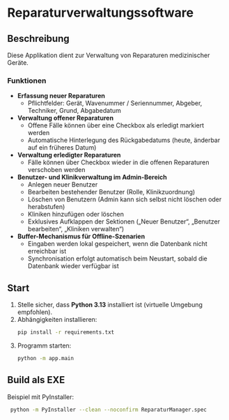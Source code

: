 # Reparaturverwaltungssoftware

## Beschreibung
Diese Applikation dient zur Verwaltung von Reparaturen medizinischer Geräte.

### Funktionen
- **Erfassung neuer Reparaturen**
  - Pflichtfelder: Gerät, Wavenummer / Seriennummer, Abgeber, Techniker, Grund, Abgabedatum
- **Verwaltung offener Reparaturen**
  - Offene Fälle können über eine Checkbox als erledigt markiert werden
  - Automatische Hinterlegung des Rückgabedatums (heute, änderbar auf ein früheres Datum)
- **Verwaltung erledigter Reparaturen**
  - Fälle können über Checkbox wieder in die offenen Reparaturen verschoben werden
- **Benutzer- und Klinikverwaltung im Admin-Bereich**
  - Anlegen neuer Benutzer
  - Bearbeiten bestehender Benutzer (Rolle, Klinikzuordnung)
  - Löschen von Benutzern (Admin kann sich selbst nicht löschen oder herabstufen)
  - Kliniken hinzufügen oder löschen
  - Exklusives Aufklappen der Sektionen („Neuer Benutzer“, „Benutzer bearbeiten“, „Kliniken verwalten“)
- **Buffer-Mechanismus für Offline-Szenarien**
  - Eingaben werden lokal gespeichert, wenn die Datenbank nicht erreichbar ist
  - Synchronisation erfolgt automatisch beim Neustart, sobald die Datenbank wieder verfügbar ist

## Start

1. Stelle sicher, dass **Python 3.13** installiert ist (virtuelle Umgebung empfohlen).
2. Abhängigkeiten installieren:
   ```bash
   pip install -r requirements.txt
   ```
3. Programm starten:
   ```bash
   python -m app.main
   ```

## Build als EXE

Beispiel mit PyInstaller:
```bash
 python -m PyInstaller --clean --noconfirm ReparaturManager.spec
```

